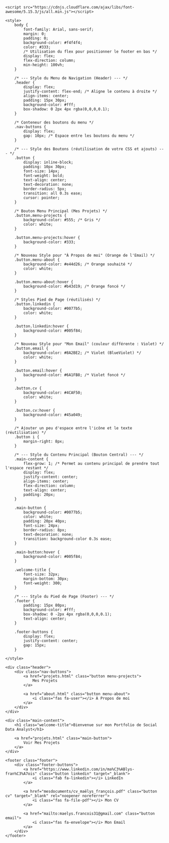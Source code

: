 <!DOCTYPE html>
<html lang="fr">
<head>
    <meta charset="UTF-8">
    <meta name="viewport" content="width=device-width, initial-scale=1.0">
    <title>Maëlys François - Portfolio</title>
    
    <script src="https://cdnjs.cloudflare.com/ajax/libs/font-awesome/5.15.3/js/all.min.js"></script>
    
    <style>
        body {
            font-family: Arial, sans-serif;
            margin: 0;
            padding: 0;
            background-color: #f4f4f4;
            color: #333;
            /* Utilisation du flex pour positionner le footer en bas */
            display: flex;
            flex-direction: column;
            min-height: 100vh;
        }

        /* --- Style du Menu de Navigation (Header) --- */
        .header {
            display: flex;
            justify-content: flex-end; /* Aligne le contenu à droite */
            align-items: center;
            padding: 15px 30px;
            background-color: #fff;
            box-shadow: 0 2px 4px rgba(0,0,0,0.1);
        }
        
        /* Conteneur des boutons du menu */
        .nav-buttons {
            display: flex;
            gap: 10px; /* Espace entre les boutons du menu */
        }

        /* --- Style des Boutons (réutilisation de votre CSS et ajouts) --- */
        .button {
            display: inline-block;
            padding: 10px 30px;
            font-size: 14px;
            font-weight: bold;
            text-align: center;
            text-decoration: none;
            border-radius: 5px;
            transition: all 0.3s ease;
            cursor: pointer;
        }

        /* Bouton Menu Principal (Mes Projets) */
        .button.menu-projects {
            background-color: #555; /* Gris */
            color: white;
        }

        .button.menu-projects:hover {
            background-color: #333;
        }

        /* Nouveau Style pour "À Propos de moi" (Orange de l'Email) */
        .button.menu-about {
            background-color: #e44d26; /* Orange souhaité */
            color: white;
        }
        
        .button.menu-about:hover {
            background-color: #b43d19; /* Orange foncé */
        }

        /* Styles Pied de Page (réutilisés) */
        .button.linkedin {
            background-color: #0077b5;
            color: white;
        }

        .button.linkedin:hover {
            background-color: #005f84;
        }

        /* Nouveau Style pour "Mon Email" (couleur différente : Violet) */
        .button.email {
            background-color: #8A2BE2; /* Violet (BlueViolet) */
            color: white;
        }

        .button.email:hover {
            background-color: #6A1FB8; /* Violet foncé */
        }

        .button.cv {
            background-color: #4CAF50;
            color: white;
        }

        .button.cv:hover {
            background-color: #45a049;
        }
        
        /* Ajouter un peu d'espace entre l'icône et le texte (réutilisation) */
        .button i {
            margin-right: 8px;
        }

        /* --- Style du Contenu Principal (Bouton Central) --- */
        .main-content {
            flex-grow: 1; /* Permet au contenu principal de prendre tout l'espace restant */
            display: flex;
            justify-content: center;
            align-items: center;
            flex-direction: column;
            text-align: center;
            padding: 20px;
        }

        .main-button {
            background-color: #0077b5;
            color: white;
            padding: 20px 40px;
            font-size: 24px;
            border-radius: 8px;
            text-decoration: none;
            transition: background-color 0.3s ease;
        }

        .main-button:hover {
            background-color: #005f84;
        }

        .welcome-title {
            font-size: 32px;
            margin-bottom: 30px;
            font-weight: 300;
        }

        /* --- Style du Pied de Page (Footer) --- */
        .footer {
            padding: 15px 80px;
            background-color: #fff;
            box-shadow: 0 -2px 4px rgba(0,0,0,0.1);
            text-align: center;
        }
        
        .footer-buttons {
            display: flex;
            justify-content: center;
            gap: 15px;
        }

    </style>
</head>
<body>

    <div class="header">
        <div class="nav-buttons">
            <a href="projets.html" class="button menu-projects">
                Mes Projets
            </a>
            
            <a href="about.html" class="button menu-about">
                <i class="fas fa-user"></i> À Propos de moi
            </a>
        </div>
    </div>

    <div class="main-content">
        <h1 class="welcome-title">Bienvenue sur mon Portfolio de Social Data Analyst</h1>
        
        <a href="projets.html" class="main-button">
            Voir Mes Projets
        </a>
    </div>

    <footer class="footer">
        <div class="footer-buttons">
            <a href="https://www.linkedin.com/in/ma%C3%ABlys-fran%C3%A7ois" class="button linkedin" target="_blank">
                <i class="fab fa-linkedin"></i> LinkedIn
            </a>
            
            <a href="mesdocuments/cv_maëlys_françois.pdf" class="button cv" target="_blank" rel="noopener noreferrer">
                <i class="fas fa-file-pdf"></i> Mon CV
            </a>
            
            <a href="mailto:maelys.francois31@gmail.com" class="button email">
                <i class="fas fa-envelope"></i> Mon Email
            </a>
        </div>
    </footer>

</body>
</html>
